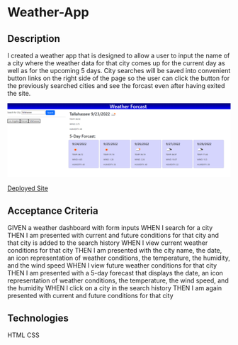 # Weather-App

## Description

I created a weather app that is designed to allow a user to input the name of a city where the weather data for that city comes up for the current day as well as for the upcoming 5 days. City searches will be saved into convenient button links on the right side of the page so the user can click the button for the previously searched cities and see the forcast even after having exited the site.

![Weather App](./assets/images/weatherappSS.png)

[Deployed Site](https://angi-adema.github.io/Weather-App/)

## Acceptance Criteria

GIVEN a weather dashboard with form inputs
WHEN I search for a city
THEN I am presented with current and future conditions for that city and that city is added to the search history
WHEN I view current weather conditions for that city
THEN I am presented with the city name, the date, an icon representation of weather conditions, the temperature, the humidity, and the wind speed
WHEN I view future weather conditions for that city
THEN I am presented with a 5-day forecast that displays the date, an icon representation of weather conditions, the temperature, the wind speed, and the humidity
WHEN I click on a city in the search history
THEN I am again presented with current and future conditions for that city

## Technologies

HTML
CSS
